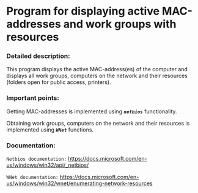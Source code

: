 # Program for displaying active MAC-addresses and work groups with resources

### Detailed description:
This program displays the active MAC-address(es) of the computer and displays all work groups, computers on the network and their resources (folders open for public access, printers).

### Important points:
Getting MAC-addresses is implemented using ***`netbios`*** functionality.

Obtaining work groups, computers on the network and their resources is implemented using ***`WNet`*** functions.

### Documentation:
`Netbios documentation:` https://docs.microsoft.com/en-us/windows/win32/api/_netbios/

`WNet documentation:` https://docs.microsoft.com/en-us/windows/win32/wnet/enumerating-network-resources